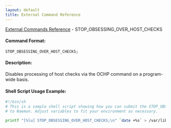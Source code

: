 ```yaml
---
layout: default
title: External Command Reference
---
```


<!--
************************************************
* AUTO GENERATED PAGE - USE ./update SCRIPT
************************************************
-->

<span class="glyphicon glyphicon-arrow-up"></span><a href="index.html"> External Commands Reference</a> - STOP_OBSESSING_OVER_HOST_CHECKS<br>


#### Command Format:

`STOP_OBSESSING_OVER_HOST_CHECKS;`

#### Description:

Disables processing of host checks via the OCHP command on a program-wide basis.

#### Shell Script Usage Example:

```sh
#!/bin/sh
# This is a sample shell script showing how you can submit the STOP_OBSESSING_OVER_HOST_CHECKS command
# to Naemon. Adjust variables to fit your environment as necessary.

printf "[%lu] STOP_OBSESSING_OVER_HOST_CHECKS;\n" `date +%s` > /var/lib/naemon/naemon.cmd
```



